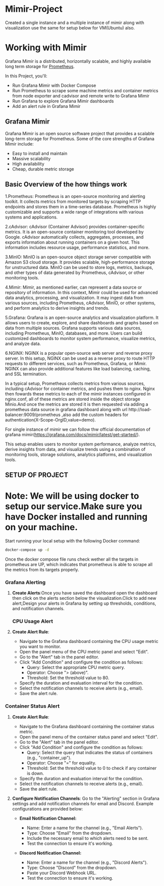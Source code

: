 # Mimir-Project
Created a single instance and a multiple instance of mimir along with visualization use the same for setup below for VM(Ubuntu) also.
# Working with Mimir

Grafana Mimir is a distributed, horizontally scalable, and highly available long term storage for [Prometheus](https://prometheus.io).

In this Project, you'll:

- Run Grafana Mimir with Docker Compose
- Run Prometheus to scrape some machine metrics and container metrics from node exporter and cadvisor and remote write to Grafana Mimir
- Run Grafana to explore Grafana Mimir dashboards
- Add an alert rule in Grafana Mimir

## Grafana Mimir
Grafana Mimir is an open source software project that provides a scalable long-term storage for Prometheus. Some of the core strengths of Grafana Mimir include:
- Easy to install and maintain
- Massive scalability
- High availability
- Cheap, durable metric storage

## Basic Overview of the how things work
1.Prometheus: Prometheus is an open-source monitoring and alerting toolkit. It collects metrics from monitored targets by scraping HTTP endpoints and stores them in a time-series database. Prometheus is highly customizable and supports a wide range of integrations with various systems and applications.

2.cAdvisor: cAdvisor (Container Advisor) provides container-specific metrics. It is an open-source container monitoring tool developed by Google. cAdvisor automatically collects, aggregates, processes, and exports information about running containers on a given host. This information includes resource usage, performance statistics, and more.

3.MinIO: MinIO is an open-source object storage server compatible with Amazon S3 cloud storage. It provides scalable, high-performance storage for unstructured data. MinIO can be used to store logs, metrics, backups, and other types of data generated by Prometheus, cAdvisor, or other monitoring tools.

4.Mimir: Mimir, as mentioned earlier, can represent a data source or repository of information. In this context, Mimir could be used for advanced data analytics, processing, and visualization. It may ingest data from various sources, including Prometheus, cAdvisor, MinIO, or other systems, and perform analytics to derive insights and trends.

5.Grafana: Grafana is an open-source analytics and visualization platform. It allows users to create, explore, and share dashboards and graphs based on data from multiple sources. Grafana supports various data sources, including Prometheus, MinIO, databases, and more. Users can build customized dashboards to monitor system performance, visualize metrics, and analyze data.

6.NGINX: NGINX is a popular open-source web server and reverse proxy server. In this setup, NGINX can be used as a reverse proxy to route HTTP requests to different services, such as Prometheus, Grafana, or Mimir. NGINX can also provide additional features like load balancing, caching, and SSL termination.

In a typical setup, Prometheus collects metrics from various sources, including cAdvisor for container metrics, and pushes them to nginx. Nginx then fowards these metrics to each of the mimir instances configured in nginx.conf, all of these metrics are stored inside the object storage Minio.And once the metrics are stored it is then requested via adding a prometheus data source in grafana dashboard along with url http://load-balancer:9009/prometheus ,also add the custom headers for authentication(X-Scope-OrgID,value=demo).

For single instance of mimir we can follow thw official documentation of grafana mimir(https://grafana.com/docs/mimir/latest/get-started/).

This setup enables users to monitor system performance, analyze metrics, derive insights from data, and visualize trends using a combination of monitoring tools, storage solutions, analytics platforms, and visualization tools.

## SETUP OF PROJECT

# Note: We will be using docker to setup our service.Make sure you have Docker installed and running on your machine.

Start running your local setup with the following Docker command:

```bash
docker-compose up -d
```
Once the docker compose file runs check wether all the targets in prometheus are UP, which indicates that prometheus is able to scrape all the metrics from its targets properly.

### Grafana Alerting

1. **Create Alerts**:Once you have saved the dashboard open the dashboard then click on the alerts section below the visualization.Click to add new alert,Design your alerts in Grafana by setting up thresholds, conditions, and notification channels.
   
   ### CPU Usage Alert

1. **Create Alert Rule**:
   - Navigate to the Grafana dashboard containing the CPU usage metric you want to monitor.
   - Open the panel menu of the CPU metric panel and select "Edit".
   - Go to the "Alert" tab in the panel editor.
   - Click "Add Condition" and configure the condition as follows:
     - Query: Select the appropriate CPU metric query.
     - Operator: Choose "> (above)".
     - Threshold: Set the threshold value to 80.
   - Specify the duration and evaluation interval for the condition.
   - Select the notification channels to receive alerts (e.g., email).
   - Save the alert rule.

### Container Status Alert

1. **Create Alert Rule**:
   - Navigate to the Grafana dashboard containing the container status metric.
   - Open the panel menu of the container status panel and select "Edit".
   - Go to the "Alert" tab in the panel editor.
   - Click "Add Condition" and configure the condition as follows:
     - Query: Select the query that indicates the status of containers (e.g., "container_up").
     - Operator: Choose "=" for equality.
     - Threshold: Set the threshold value to 0 to check if any container is down.
   - Specify the duration and evaluation interval for the condition.
   - Select the notification channels to receive alerts (e.g., email).
   - Save the alert rule.

2. **Configure Notification Channels**: Go to the "Alerting" section in Grafana settings and add notification channels for email and Discord. Example configurations are provided below:

    - **Email Notification Channel:**
        - Name: Enter a name for the channel (e.g., "Email Alerts").
        - Type: Choose "Email" from the dropdown.
        - Include the necessary email to which alerts need to be sent.
        - Test the connection to ensure it's working.

    - **Discord Notification Channel:**
        - Name: Enter a name for the channel (e.g., "Discord Alerts").
        - Type: Choose "Discord" from the dropdown.
        - Paste your Discord Webhook URL.
        - Test the connection to ensure it's working.






